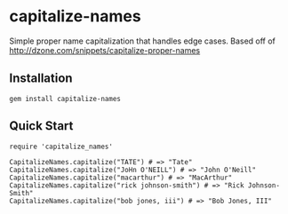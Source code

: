 # capitalize-names
Simple proper name capitalization that handles edge cases. Based off of http://dzone.com/snippets/capitalize-proper-names

## Installation
```
gem install capitalize-names
```

## Quick Start

```
require 'capitalize_names'

CapitalizeNames.capitalize("TATE") # => "Tate"
CapitalizeNames.capitalize("JoHn O'NEILL") # => "John O'Neill"
CapitalizeNames.capitalize("macarthur") # => "MacArthur"
CapitalizeNames.capitalize("rick johnson-smith") # => "Rick Johnson-Smith"
CapitalizeNames.capitalize("bob jones, iii") # => "Bob Jones, III"
```